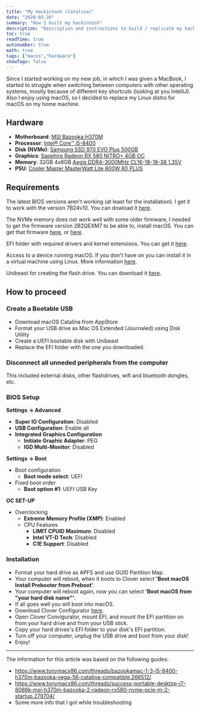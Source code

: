 ```yaml
---
title: "My Hackintosh (Catalina)"
date: "2020-03-20"
summary: "How I built my hackintosh"
description: "Description and instructions to build / replicate my hackintosh"
toc: true
readTime: true
autonumber: true
math: true
tags: ["macos","hardware"]
showTags: false
---
```


Since I started working on my new job, in which I was given a MacBook, I started to struggle when switching between 
computers with other operating systems, mostly because of different key shortcuts (looking at you IntelliJ).
Also I enjoy using macOS, so I decided to replace my Linux distro for macOS on my home machine.

## Hardware

- **Motherboard**: [MSI Bazooka H370M](https://www.msi.com/Motherboard/H370M-BAZOOKA.html)
- **Processor**: [Intel® Core™ i5-8400](https://ark.intel.com/content/www/br/pt/ark/products/126687/intel-core-i5-8400-processor-9m-cache-up-to-4-00-ghz.html)
- **Disk (NVMe)**: [Samsung SSD 970 EVO Plus 500GB](https://www.samsung.com/us/computing/memory-storage/solid-state-drives/ssd-970-evo-plus-nvme-m-2-500gb-mz-v7s500b-am/)
- **Graphics**: [Sapphire Radeon RX 580 NITRO+ 4GB OC](https://www.sapphiretech.com/en/consumer/nitro-rx-580-4g-g5)
- **Memory**: 32GB 4x8GB [Aegis DDR4-3000MHz CL16-18-18-38 1.35V](https://www.gskill.com/product/165/185/1536026353/F4-3000C16D-16GISBAegis-DDR4DDR4-3000MHz-CL16-18-18-38-1.35V16GB-(2x8GB))
- **PSU**: [Cooler Master MasterWatt Lite 600W 80 PLUS](https://www.coolermaster.com/catalog/power-supplies/masterwatt-lite-full-range/masterwatt-lite-600w-full-range/)

## Requirements
The latest BIOS versions aren't working (at least for the installation). I get it to work with the version 7B24v10.
You can dowload it [here](https://download.msi.com/bos_exe/mb/7B24v10.zip).

The NVMe memory does not work well with some older firmware, I needed to get the firmware version 2B2QEXM7 to be able to,
install macOS. You can get that firmware [here](https://s3.ap-northeast-2.amazonaws.com/global.semi.static/SAMSUNG_SSD_970EVO_Plus_ISO_190513/7ES357322A6707A720E1A71EF11A3BE1EED819E011D317626415F0281A78151C/Samsung_SSD_970_EVO_Plus_2B2QEXM7.iso),
or [here](https://www.tonymacx86.com/attachments/samsung_ssd_970_evo_plus_2b2qexm7-iso.407927/).

EFI folder with required drivers and kernel extensions. You can get it [here](efi.zip).

Access to a device running macOS. If you don't have on you can install it in a virtual machine using Linux.
More information [here](https://github.com/foxlet/macOS-Simple-KVM).

Unibeast for creating the flash drive. You can download it [here](https://www.tonymacx86.com/resources/unibeast-10-0-0-catalina.448/).

## How to proceed

### Create a Bootable USB
 - Download macOS Catalina from AppStore
 - Format your USB drive as Mac OS Extended (Journaled) using Disk Utility
 - Create a UEFI bootable disk with Unibeast
 - Replace the EFI folder with the one you downloaded.

### Disconnect all unneded peripherals from the computer
This included external disks, other flashdrives, wifi and bluetooth dongles, etc.

### BIOS Setup
**Settings -> Advanced**
- **Super IO Configuration**: Disabled
- **USB Configuration**: Enable all
- **Integrated Graphics Configuration**
  - **Initiate Graphic Adapter**: PEG
  - **IGD Multi-Monitor**: Disabled
  
**Settings -> Boot**
- Boot configuration
  - **Boot mode select**: UEFI
- Fixed boot order
  - **Boot option #1**: UEFI USB Key
  
**OC SET-UP**
- Overclocking
  - **Extreme Memory Profile (XMP)**: Enabled
  - CPU Features
    - **LIMIT CPUID Maximum**: Disabled
    - **Intel VT-D Tech**: Disabled
    - **C1E Support**: Disabled
    
### Installation

- Format your hard drive as APFS and use GUID Partition Map.
- Your computer will reboot, when it boots to Clover select **'Boot macOS Install Prebooter from Preboot'**.
- Your computer will reboot again, now you can select **'Boot macOS from "your hard disk name"'**.
- If all goes well you will boot into macOS.
- Download Clover Configurator [here](https://mackie100projects.altervista.org/download-clover-configurator/).
- Open Clover Convigurator, mount EFI, and mount the EFI partition on from your hard drive and from your USB stick.
- Copy your hard drives's EFI folder to your disk's EFI partition.
- Turn off your computer, unplug the USB drive and boot from your disk!
- Enjoy!


---

The information for this article was based on the following guides:
 - https://www.tonymacx86.com/threads/bazookamac-1-3-i5-8400-h370m-bazooka-vega-56-catalina-compatible.266512/
 - https://www.tonymacx86.com/threads/success-portable-desktop-i7-8086k-msi-h370m-bazooka-2-radeon-rx580-nvme-pcie-m-2-startup.279704/
 - Some more info that I got while troubleshooting

